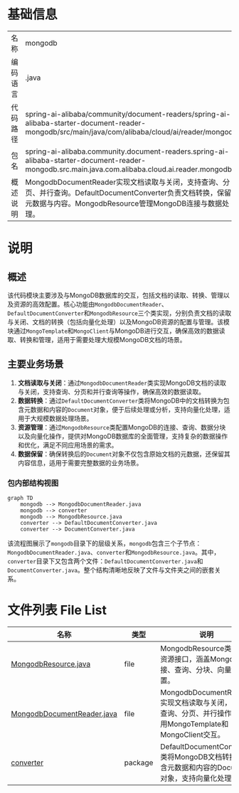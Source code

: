 # 基础信息

|      |      |
|------|------|
| 名称 | mongodb |
| 编码语言 | .java |
| 代码路径 | spring-ai-alibaba/community/document-readers/spring-ai-alibaba-starter-document-reader-mongodb/src/main/java/com/alibaba/cloud/ai/reader/mongodb |
| 包名 | spring-ai-alibaba.community.document-readers.spring-ai-alibaba-starter-document-reader-mongodb.src.main.java.com.alibaba.cloud.ai.reader.mongodb |
| 概述说明 | MongodbDocumentReader实现文档读取与关闭，支持查询、分页、并行查询。DefaultDocumentConverter负责文档转换，保留元数据与内容。MongodbResource管理MongoDB连接与数据处理。 |

# 说明

## 概述
该代码模块主要涉及与MongoDB数据库的交互，包括文档的读取、转换、管理以及资源的高效配置。核心功能由`MongodbDocumentReader`、`DefaultDocumentConverter`和`MongodbResource`三个类实现，分别负责文档的读取与关闭、文档的转换（包括向量化处理）以及MongoDB资源的配置与管理。该模块通过`MongoTemplate`和`MongoClient`与MongoDB进行交互，确保高效的数据读取、转换和管理，适用于需要处理大规模MongoDB文档的场景。

## 主要业务场景
1. **文档读取与关闭**：通过`MongodbDocumentReader`类实现MongoDB文档的读取与关闭，支持查询、分页和并行查询等操作，确保高效的数据读取。
2. **数据转换**：通过`DefaultDocumentConverter`类将MongoDB中的文档转换为包含元数据和内容的`Document`对象，便于后续处理或分析，支持向量化处理，适用于大规模数据处理场景。
3. **资源管理**：通过`MongodbResource`类配置MongoDB的连接、查询、数据分块以及向量化操作，提供对MongoDB数据库的全面管理，支持复杂的数据操作和优化，满足不同应用场景的需求。
4. **数据保留**：确保转换后的`Document`对象不仅包含原始文档的元数据，还保留其内容信息，适用于需要完整数据的业务场景。


### 包内部结构视图

```mermaid
graph TD
    mongodb --> MongodbDocumentReader.java
    mongodb --> converter
    mongodb --> MongodbResource.java
    converter --> DefaultDocumentConverter.java
    converter --> DocumentConverter.java
```

该流程图展示了`mongodb`目录下的层级关系，`mongodb`包含三个子节点：`MongodbDocumentReader.java`、`converter`和`MongodbResource.java`。其中，`converter`目录下又包含两个文件：`DefaultDocumentConverter.java`和`DocumentConverter.java`。整个结构清晰地反映了文件与文件夹之间的嵌套关系。

# 文件列表 File List

| 名称   | 类型  | 说明 |
|-------|------|-------------|
| [MongodbResource.java](MongodbResource.md) | file | MongodbResource类实现资源接口，涵盖MongoDB连接、查询、分块、向量化配置。 |
| [MongodbDocumentReader.java](MongodbDocumentReader.md) | file | MongodbDocumentReader实现文档读取与关闭，支持查询、分页、并行操作，使用MongoTemplate和MongoClient交互。 |
| [converter](converter/_module.md) | package | DefaultDocumentConverter类将MongoDB文档转换为包含元数据和内容的Document对象，支持向量化处理。 |



